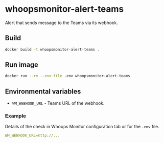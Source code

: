 # whoopsmonitor-alert-teams
Alert that sends message to the Teams via its webhook.

## Build
```sh
docker build -t whoopsmonitor-alert-teams .
```

## Run image
```bash
docker run --rm --env-file .env whoopsmonitor-alert-teams
```

## Environmental variables
- `WM_WEBHOOK_URL` - Teams URL of the webhook.

### Example
Details of the check in Whoops Monitor configuration tab or for the `.env` file.

```yaml
WM_WEBHOOK_URL=http://...
```
